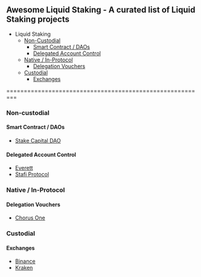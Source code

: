 ## Awesome Liquid Staking - A curated list of Liquid Staking projects

- Liquid Staking
  - [Non-Custodial](#non-custodial)
    - [Smart Contract / DAOs](#smart-contract-daos)
    - [Delegated Account Control](#delegated-account-control)
  - [Native / In-Protocol](#native-in-protocol)
    - [Delegation Vouchers](#delegation-vouchers)
  - [Custodial](#non-custodial)
    - [Exchanges](#exchanges)     
  
=========================================================    

### Non-custodial

#### Smart Contract / DAOs
- [Stake Capital DAO](https://medium.com/stakecapital/introducing-stake-dao-by-stake-capital-claiming-future-yield-revenue-7059e0781328)

#### Delegated Account Control
- [Everett](https://www.everett.zone/)
- [Stafi Protocol](https://docs.stafi.io/)    

### Native / In-Protocol

#### Delegation Vouchers
- [Chorus One](https://blog.chorus.one/delegation-vouchers/)    

### Custodial

#### Exchanges
- [Binance](https://www.binance.com/nl/staking)
- [Kraken](https://www.kraken.com/en-us/features/staking-coins)


